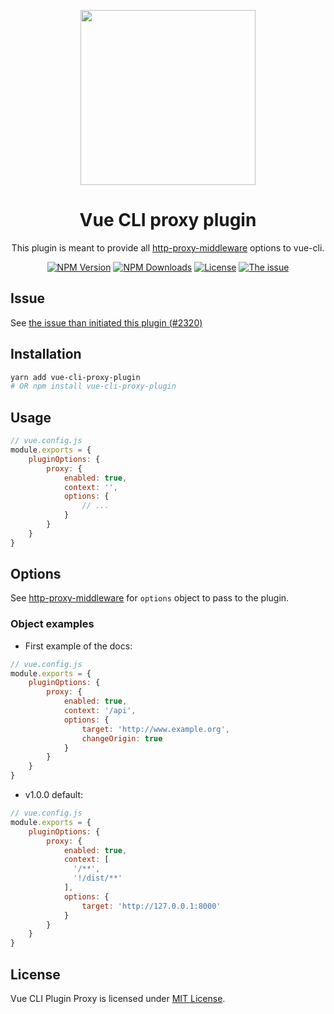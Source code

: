 <p align="center">
  <img
    width="280"
    src="https://user-images.githubusercontent.com/10298932/59419196-af91f800-8dca-11e9-9ea8-de5567e9e471.png"
    alt=""
  >
</p>

<h1 align="center">Vue CLI proxy plugin</h1>

<p align="center">This plugin is meant to provide all <a href="https://www.npmjs.com/package/http-proxy-middleware">http-proxy-middleware</a> options to vue-cli.</p>

<p align="center">
  <a href="https://www.npmjs.com/package/vue-cli-proxy-plugin"><img src="https://img.shields.io/npm/v/vue-cli-proxy-plugin.svg?style=flat-square" alt="NPM Version"></a>
  <a href="https://www.npmjs.com/package/vue-cli-proxy-plugin"><img src="https://img.shields.io/npm/dw/vue-cli-proxy-plugin.svg?style=flat-square" alt="NPM Downloads"></a>
  <a href="https://github.com/assurance-maladie-digital/vue-cli-plugin-proxy/blob/master/LICENSE"><img src="https://img.shields.io/badge/license-MIT-brightgreen.svg?style=flat-square" alt="License"></a>
  <a href="https://github.com/vuejs/vue-cli/issues/2320"><img src="https://img.shields.io/github/issues/detail/state/vuejs/vue-cli/2320.svg?style=flat-square" alt="The issue"></a>
</p>

## Issue

See [the issue than initiated this plugin (#2320)](https://github.com/vuejs/vue-cli/issues/2320)

## Installation

``` bash
yarn add vue-cli-proxy-plugin
# OR npm install vue-cli-proxy-plugin
```

## Usage

```js
// vue.config.js
module.exports = {
    pluginOptions: {
        proxy: {
            enabled: true,
            context: '',
            options: {
                // ...
            }
        }
    }
}
```

## Options

See [http-proxy-middleware](https://www.npmjs.com/package/http-proxy-middleware#tldr) for `options` object to pass to the plugin.

### Object examples

* First example of the docs:

```js
// vue.config.js
module.exports = {
    pluginOptions: {
        proxy: {
            enabled: true,
            context: '/api',
            options: {
                target: 'http://www.example.org',
                changeOrigin: true
            }
        }
    }
}
```

* v1.0.0 default:

```js
// vue.config.js
module.exports = {
    pluginOptions: {
        proxy: {
            enabled: true,
            context: [
              '/**',
              '!/dist/**'
            ],
            options: {
                target: 'http://127.0.0.1:8000'
            }
        }
    }
}
```

## License

Vue CLI Plugin Proxy is licensed under [MIT License](./LICENSE).
